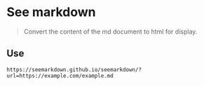 # See markdown

> Convert the content of the md document to html for display.

## Use

```
https://seemarkdown.github.io/seemarkdown/?url=https://example.com/example.md
```

